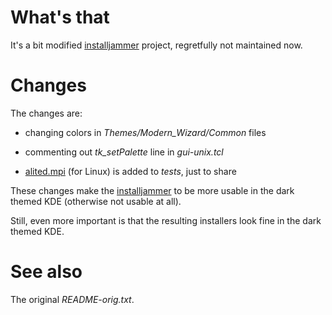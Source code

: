 # What's that

 It's a bit modified [installjammer](https://github.com/damoncourtney/installjammer) project, regretfully not maintained now.

# Changes

 The changes are:

 - changing colors in *Themes/Modern_Wizard/Common* files

 - commenting out *tk_setPalette* line in *gui-unix.tcl*

 - [alited.mpi](https://github.com/aplsimple/alited/releases/tag/install-alited-v1.6) (for Linux) is added to *tests*, just to share

 These changes make the [installjammer](https://github.com/aplsimple/installjammer) to be more usable in the dark themed KDE (otherwise not usable at all).

 Still, even more important is that the resulting installers look fine in the dark themed KDE.

# See also

 The original *README-orig.txt*.